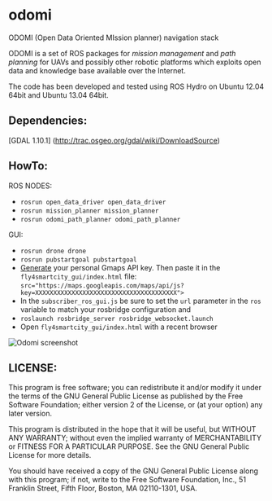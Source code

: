 odomi
=====

ODOMI (Open Data Oriented MIssion planner) navigation stack

ODOMI is a set of ROS packages for *mission management* and *path planning* for UAVs
and possibly other robotic platforms which exploits open data and knowledge base 
available over the Internet.

The code has been developed and tested using
ROS Hydro on Ubuntu 12.04 64bit and Ubuntu 13.04 64bit.


Dependencies:
-------------
[GDAL 1.10.1] (http://trac.osgeo.org/gdal/wiki/DownloadSource)


HowTo:
------

ROS NODES:
* `rosrun open_data_driver open_data_driver`
* `rosrun mission_planner mission_planner`
* `rosrun odomi_path_planner odomi_path_planner`

GUI:
* `rosrun drone drone`
* `rosrun pubstartgoal pubstartgoal`
* [Generate](https://code.google.com/apis/console) your personal Gmaps API key. Then paste it in the `fly4smartcity_gui/index.html` file:
    `src="https://maps.googleapis.com/maps/api/js?key=XXXXXXXXXXXXXXXXXXXXXXXXXXXXXXXXXXXXXXX">`
* In the `subscriber_ros_gui.js` be sure to set the `url` parameter in the `ros` variable to match your rosbridge configuration and
* `roslaunch rosbridge_server rosbridge_websocket.launch`
* Open `fly4smartcity_gui/index.html` with a recent browser

![Odomi screenshot](https://lh6.googleusercontent.com/-0DDY-a9rwGk/U9leyTGOGwI/AAAAAAAAEGQ/PLWV1RZ65pg/w753-h432-no/2014-07-30 "Odomi screenshot")


LICENSE:
--------
This program is free software; you can redistribute it and/or
modify it under the terms of the GNU General Public License
as published by the Free Software Foundation; either version 2
of the License, or (at your option) any later version.

This program is distributed in the hope that it will be useful,
but WITHOUT ANY WARRANTY; without even the implied warranty of
MERCHANTABILITY or FITNESS FOR A PARTICULAR PURPOSE.  See the
GNU General Public License for more details.

You should have received a copy of the GNU General Public License
along with this program; if not, write to the Free Software
Foundation, Inc., 51 Franklin Street, Fifth Floor, Boston, MA  02110-1301, USA.
